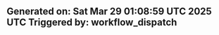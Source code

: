 Generated on: Sat Mar 29 01:08:59 UTC 2025 UTC
Triggered by: workflow_dispatch
---------------------
